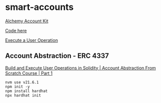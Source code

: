 # smart-accounts

[Alchemy Account Kit](https://www.alchemy.com/account-kit)

[Code here](https://docs.alchemy.com/docs/smart-accounts-from-scratch?a=youtube-docs)

[Execute a User Operation](https://docs.alchemy.com/docs/1-execute-a-user-operation?)

## Account Abstraction - ERC 4337

[Build and Execute User Operations in Solidity | Account Abstraction From Scratch Course | Part 1](https://www.youtube.com/watch?v=NM04uxcCOEw&list=PLMj8NvODurfFGxpJURg_qkodGggJx9TpA&index=5)

```
nvm use v21.6.1
npm init -y
npm install hardhat
npx hardhat init
```
